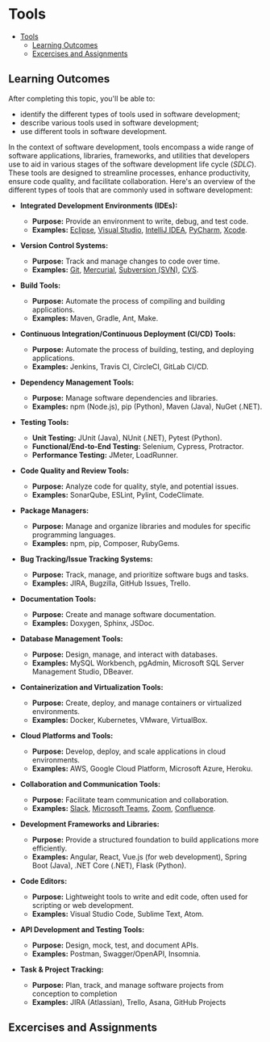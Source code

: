 # Tools

- [Tools](#tools)
  - [Learning Outcomes](#learning-outcomes)
  - [Excercises and Assignments](#excercises-and-assignments)

## Learning Outcomes

After completing this topic, you'll be able to:

- identify the different types of tools used in software development;
- describe various tools used in software development;
- use different tools in software development.

In the context of software development, tools encompass a wide range of software applications, libraries, frameworks, and utilities that developers use to aid in various stages of the software development life cycle (*SDLC*). These tools are designed to streamline processes, enhance productivity, ensure code quality, and facilitate collaboration. Here's an overview of the different types of tools that are commonly used in software development:

- **Integrated Development Environments (IDEs):**
    - **Purpose:** Provide an environment to write, debug, and test code.
    - **Examples:** [Eclipse](https://www.eclipse.org/), [Visual Studio](https://visualstudio.microsoft.com/), [IntelliJ IDEA](https://www.jetbrains.com/idea/), [PyCharm](https://www.jetbrains.com/pycharm/), [Xcode](https://developer.apple.com/xcode/).

- **Version Control Systems:**
    - **Purpose:** Track and manage changes to code over time.
    - **Examples:** [Git](https://git-scm.com/), [Mercurial](https://www.mercurial-scm.org/), [Subversion (SVN)](https://subversion.apache.org/), [CVS](https://www.gnu.org/software/trans-coord/manual/cvs/cvs.html).

- **Build Tools:**
    - **Purpose:** Automate the process of compiling and building applications.
    - **Examples:** Maven, Gradle, Ant, Make.

- **Continuous Integration/Continuous Deployment (CI/CD) Tools:**
    - **Purpose:** Automate the process of building, testing, and deploying applications.
    - **Examples:** Jenkins, Travis CI, CircleCI, GitLab CI/CD.

- **Dependency Management Tools:**
    - **Purpose:** Manage software dependencies and libraries.
    - **Examples:** npm (Node.js), pip (Python), Maven (Java), NuGet (.NET).

- **Testing Tools:**
    - **Unit Testing:** JUnit (Java), NUnit (.NET), Pytest (Python).
    - **Functional/End-to-End Testing:** Selenium, Cypress, Protractor.
    - **Performance Testing:** JMeter, LoadRunner.

- **Code Quality and Review Tools:**
    - **Purpose:** Analyze code for quality, style, and potential issues.
    - **Examples:** SonarQube, ESLint, Pylint, CodeClimate.

- **Package Managers:**
    - **Purpose:** Manage and organize libraries and modules for specific programming languages.
    - **Examples:** npm, pip, Composer, RubyGems.

- **Bug Tracking/Issue Tracking Systems:**
    - **Purpose:** Track, manage, and prioritize software bugs and tasks.
    - **Examples:** JIRA, Bugzilla, GitHub Issues, Trello.

- **Documentation Tools:**
    - **Purpose:** Create and manage software documentation.
    - **Examples:** Doxygen, Sphinx, JSDoc.

- **Database Management Tools:**
    - **Purpose:** Design, manage, and interact with databases.
    - **Examples:** MySQL Workbench, pgAdmin, Microsoft SQL Server Management Studio, DBeaver.

- **Containerization and Virtualization Tools:**
    - **Purpose:** Create, deploy, and manage containers or virtualized environments.
    - **Examples:** Docker, Kubernetes, VMware, VirtualBox.

- **Cloud Platforms and Tools:**
    - **Purpose:** Develop, deploy, and scale applications in cloud environments.
    - **Examples:** AWS, Google Cloud Platform, Microsoft Azure, Heroku.

- **Collaboration and Communication Tools:**
    - **Purpose:** Facilitate team communication and collaboration.
    - **Examples:** [Slack](https://slack.com/), [Microsoft Teams](https://www.microsoft.com/en-us/microsoft-teams/group-chat-software), [Zoom](https://zoom.us/), [Confluence](https://www.atlassian.com/software/confluence).

- **Development Frameworks and Libraries:**
    - **Purpose:** Provide a structured foundation to build applications more efficiently.
    - **Examples:** Angular, React, Vue.js (for web development), Spring Boot (Java), .NET Core (.NET), Flask (Python).

- **Code Editors:**
    - **Purpose:** Lightweight tools to write and edit code, often used for scripting or web development.
    - **Examples:** Visual Studio Code, Sublime Text, Atom.

- **API Development and Testing Tools:**
    - **Purpose:** Design, mock, test, and document APIs.
    - **Examples:** Postman, Swagger/OpenAPI, Insomnia.

- **Task & Project Tracking:**
  - **Purpose:**  Plan, track, and manage software projects from conception to completion
  - **Examples:** JIRA (Atlassian), Trello, Asana, GitHub Projects

## Excercises and Assignments

